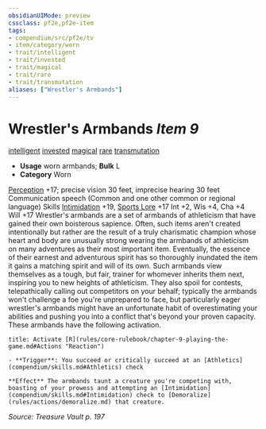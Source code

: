 ```yaml
---
obsidianUIMode: preview
cssclass: pf2e,pf2e-item
tags:
- compendium/src/pf2e/tv
- item/category/worn
- trait/intelligent
- trait/invested
- trait/magical
- trait/rare
- trait/transmutation
aliases: ["Wrestler's Armbands"]
---
```

# Wrestler's Armbands *Item 9*  
[intelligent](rules/traits/intelligent-gmg.md "Intelligent Item Trait")  [invested](rules/traits/invested.md "Invested Item Trait")  [magical](rules/traits/magical.md "Magical Item Trait")  [rare](rules/traits/rare.md "Rare Rarity Trait")  [transmutation](rules/traits/transmutation.md "Transmutation School Trait")  

- **Usage** worn armbands; **Bulk** L
- **Category** Worn

[Perception](compendium/skills.md#Perception) +17; precise vision 30 feet, imprecise hearing 30 feet Communication speech (Common and one other common or regional language) Skills [Intimidation](compendium/skills.md#Intimidation) +19, [Sports Lore](compendium/skills.md#Lore) +17 Int +2, Wis +4, Cha +4 Will +17 Wrestler's armbands are a set of armbands of athleticism that have gained their own boisterous sapience. Often, such items aren't created intentionally but rather are the result of a truly charismatic champion whose heart and body are unusually strong wearing the armbands of athleticism on many adventures as their most important item. Eventually, the essence of their earnest and adventurous spirit has so thoroughly inundated the item it gains a matching spirit and will of its own. Such armbands view themselves as a tough, but fair, trainer for whomever inherits them next, inspiring you to new heights of athleticism. They also spoil for contests, telepathically calling out competitors on your behalf; typically the armbands won't challenge a foe you're unprepared to face, but particularly eager wrestler's armbands might have an unfortunate habit of overestimating your abilities and pushing you into a conflict that's beyond your proven capacity. These armbands have the following activation.

```ad-embed-ability
title: Activate [R](rules/core-rulebook/chapter-9-playing-the-game.md#Actions "Reaction")

- **Trigger**: You succeed or critically succeed at an [Athletics](compendium/skills.md#Athletics) check

**Effect** The armbands taunt a creature you're competing with, boasting of your prowess and attempting an [Intimidation](compendium/skills.md#Intimidation) check to [Demoralize](rules/actions/demoralize.md) that creature.
```

*Source: Treasure Vault p. 197*